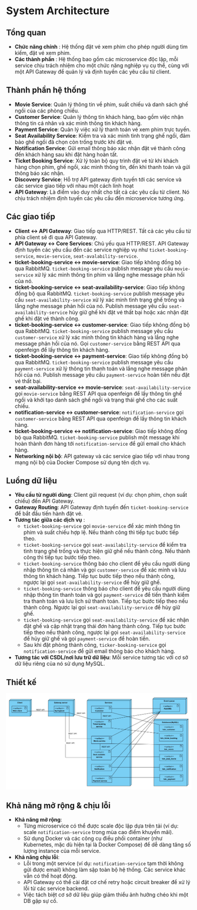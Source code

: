 # System Architecture

## Tổng quan
- **Chức năng chính** : Hệ thống đặt vé xem phim cho phép người dùng tìm kiếm, đặt vé xem phim.
- **Các thành phần** : Hệ thống bao gồm các microservice độc lập, mỗi service chịu trách nhiệm 
cho một chức năng nghiệp vụ cụ thể, cùng với một API Gateway để quản lý và định tuyến các yêu cầu từ client.

## Thành phần hệ thống
- **Movie Service**: Quản lý thông tin về phim, suất chiếu và danh sách ghế ngồi của các phòng chiếu. 
- **Customer Service**: Quản lý thông tin khách hàng, bao gồm việc nhận thông tin cá nhân và xác minh thông tin khách hàng.
- **Payment Service**: Quản lý việc xử lý thanh toán vé xem phim trực tuyến. 
- **Seat Availability Service**: Kiểm tra và xác minh tình trạng ghế ngồi, đảm bảo ghế ngồi đã chọn còn trống trước khi đặt vé.
- **Notification Service**: Gửi email thông báo xác nhận đặt vé thành công đến khách hàng sau khi đặt hàng hoàn tất.
- **Ticket Booking Service**: Xử lý toàn bộ quy trình đặt vé từ khi khách hàng chọn phim, ghế ngồi, xác minh thông tin, đến khi thanh toán và gửi thông báo xác nhận.
- **Discovery Service**: Hỗ trợ API gateway định tuyến tới các service và các service giao tiếp với nhau một cách linh hoạt
- **API Gateway**: Là điểm vào duy nhất cho tất cả các yêu cầu từ client. Nó chịu trách nhiệm định tuyến các yêu cầu đến microservice tương ứng.

## Các giao tiếp
- **Client ↔ API Gateway**: Giao tiếp qua HTTP/REST. Tất cả các yêu cầu từ phía client sẽ đi qua API Gateway.
- **API Gateway ↔ Core Services**: Chủ yếu qua HTTP/REST. API Gateway định tuyến các yêu cầu đến các service nghiệp vụ như 
`ticket-booking-service`, `movie-service`, `seat-avalability-service`.
- **ticket-booking-service ↔ movie-service**: Giao tiếp không đồng bộ qua RabbitMQ. `ticket-booking-service` publish message yêu cầu `movie-service`
xử lý xác minh thông tin phim và lắng nghe message phản hồi của nó.
- **ticket-booking-service ↔ seat-availability-service**: Giao tiếp không đồng bộ qua RabbitMQ. `ticket-booking-service` publish message yêu cầu `seat-availability-service`
xử lý xác minh tình trạng ghế trống và lắng nghe message phản hồi của nó. Publish message yêu cầu `seat-availability-service`
hủy giữ ghế khi đặt vé thất bại hoặc xác nhận đặt ghế khi đặt vé thành công.
- **ticket-booking-service ↔ customer-service**: Giao tiếp không đồng bộ qua RabbitMQ. `ticket-booking-service` publish message yêu cầu `customer-service`
xử lý xác minh thông tin khách hàng và lắng nghe message phản hồi của nó. Gọi `customer-service` bằng REST API qua openfeign để lấy thông tin khách hàng.
- **ticket-booking-service ↔ payment-service**: Giao tiếp không đồng bộ qua RabbitMQ. `ticket-booking-service` publish message yêu cầu `payment-service`
xử lý thông tin thanh toán và lắng nghe message phản hồi của nó. Publish message yêu cầu `payment-service` hoàn tiền nếu đặt vé thất bại.
- **seat-availability-service ↔ movie-service**: `seat-availability-service` gọi `movie-service` bằng REST API qua openfeign 
để lấy thông tin ghế ngồi và khởi tạo danh sách ghế ngồi và trạng thái ghế cho các suất chiếu.
- **notification-service ↔ customer-service**: `notification-service` gọi `customer-service` bằng REST API qua openfeign để lấy thông tin khách hàng.
- **ticket-booking-service ↔ notification-service**: Giao tiếp không đồng bộ qua RabbitMQ. `ticket-booking-service` 
publish một message khi hoàn thành đơn hàng tới `notification-service` để gửi email cho khách hàng.
- **Networking nội bộ**: API gateway và các service giao tiếp với nhau trong mạng nội bộ của Docker Compose sử dụng tên dịch vụ.


## Luồng dữ liệu
- **Yêu cầu từ người dùng**: Client gửi request (ví dụ: chọn phim, chọn suất chiếu) đến API Gateway.
- **Gateway Routing**: API Gateway định tuyến đến `ticket-booking-service` để bắt đầu tiến hành đặt vé.
- **Tương tác giữa các dịch vụ** : 
  - `ticket-booking-service` gọi `movie-service` để xác minh thông tin phim và suất chiếu hợp lệ. Nếu thành công thì tiếp tục bước tiếp theo.
  - `ticket-booking-service` gọi `seat-availability-service` để kiểm tra tình trạng ghế trống và thực hiện giữ ghế nếu thành công. Nếu thành công thì tiếp tục bước tiếp theo.
  - `ticket-booking-service` thông báo cho client để yêu cầu người dùng nhập thông tin cá nhân và gọi `customer-service`
để xác minh và lưu thông tin khách hàng. Tiếp tục bước tiếp theo nếu thành công, ngược lại gọi `seat-availability-service` để hủy giữ ghế.
  - `ticket-booking-service` thông báo cho client để yêu cầu người dùng nhập thông tin thanh toán và gọi `payment-service` để
tiến thành kiểm tra thanh toán và lưu lịch sử thanh toán. Tiếp tục bước tiếp theo nếu thành công. Ngược lại gọi
`seat-availability-service` để hủy giữ ghế.
  - `ticket-booking-service` gọi `seat-availability-service` để xác nhận đặt ghế và cập nhật trạng thái đơn hàng thành công. Tiếp tục bước tiếp theo nếu thành công,
ngược lại gọi `seat-availability-service` để hủy giữ ghế và gọi `payment-service` để hoàn tiền.
  - Sau khi đặt phòng thành công, `ticker-booking-service` gọi `notification-service` để gửi email thông báo cho khách hàng.
- **Tương tác với CSDL/nơi lưu trữ dữ liệu**: Mỗi service tương tác với cơ sở dữ liệu riêng của nó sử dụng MySQL.

## Thiết kế
![Microservice](../docs/assets/microservices.jpg)
## Khả năng mở rộng & chịu lỗi
- **Khả năng mở rộng**:
    - Từng microservice có thể được scale độc lập dựa trên tải (ví dụ: scale `notification-service` trong mùa cao điểm khuyến mãi).
    - Sử dụng Docker và các công cụ điều phối container (như Kubernetes, mặc dù hiện tại là Docker Compose) để dễ dàng tăng số lượng instance của mỗi service.
- **Khả năng chịu lỗi**:
    - Lỗi trong một service (ví dụ: `notification-service` tạm thời không gửi được email) không làm sập toàn bộ hệ thống. Các service khác vẫn có thể hoạt động.
    - API Gateway có thể cài đặt cơ chế retry hoặc circuit breaker để xử lý lỗi từ các service backend.
    - Việc tách biệt cơ sở dữ liệu giúp giảm thiểu ảnh hưởng chéo khi một DB gặp sự cố.

